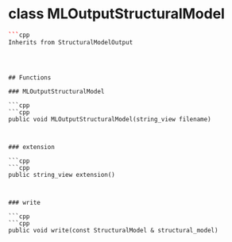 # class MLOutputStructuralModel


```cpp
```cpp
Inherits from StructuralModelOutput
```
```



## Functions

### MLOutputStructuralModel

```cpp
```cpp
public void MLOutputStructuralModel(string_view filename)
```
```


### extension

```cpp
```cpp
public string_view extension()
```
```


### write

```cpp
```cpp
public void write(const StructuralModel & structural_model)
```
```




